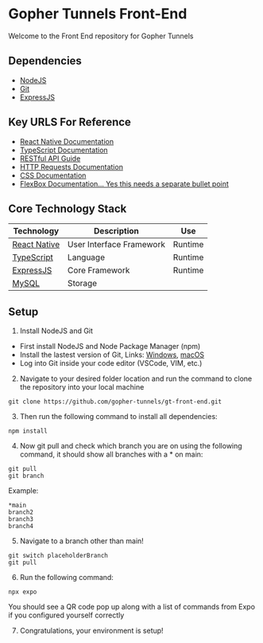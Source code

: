# Gopher Tunnels Front-End
  Welcome to the Front End repository for Gopher Tunnels
## Dependencies
  * [NodeJS](https://nodejs.org/en)
  * [Git](https://git-scm.com/downloads)
  * [ExpressJS](https://expressjs.com/en/starter/installing.html)
## Key URLS For Reference
  * [React Native Documentation](https://reactnative.dev/docs/tutorial)
  * [TypeScript Documentation](https://www.typescriptlang.org/docs/)
  * [RESTful API Guide](https://www.ibm.com/topics/rest-apis#:~:text=the%20next%20step-,What%20is%20a%20REST%20API%3F,representational%20state%20transfer%20architectural%20style)
  * [HTTP Requests Documentation](https://developer.mozilla.org/en-US/docs/Web/HTTP/Methods)
  * [CSS Documentation](https://developer.mozilla.org/en-US/docs/Web/CSS)
  * [FlexBox Documentation... Yes this needs a separate bullet point](https://developer.mozilla.org/en-US/docs/Web/CSS/CSS_flexible_box_layout/Basic_concepts_of_flexbox)

## Core Technology Stack
| Technology | Description | Use |
| -- | -- | -- |
| [React Native](https://reactnative.dev/) | User Interface Framework | Runtime | 
| [TypeScript](https://www.typescriptlang.org/) | Language | Runtime | 
| [ExpressJS](https://expressjs.com/) | Core Framework | Runtime | 
| [MySQL](https://www.mysql.com/) | Storage | | 

## Setup
1. Install NodeJS and Git
  * First install NodeJS and Node Package Manager (npm)
  * Install the lastest version of Git, Links: [Windows]("https://git-scm.com/download/win"), [macOS]("https://git-scm.com/download/mac")
  * Log into Git inside your code editor (VSCode, VIM, etc.)

2. Navigate to your desired folder location and run the command to clone the repository into your local machine
```
git clone https://github.com/gopher-tunnels/gt-front-end.git
```
3. Then run the following command to install all dependencies:
```
npm install
```
4. Now git pull and check which branch you are on using the following command, it should show all branches with a * on main:
```
git pull
git branch
```
Example:
```
*main
branch2
branch3
branch4
```
5. Navigate to a branch other than main!
```
git switch placeholderBranch
git pull
```
6. Run the following command:
```
npx expo
```
You should see a QR code pop up along with a list of commands from Expo if you configured yourself correctly

7. Congratulations, your environment is setup!
